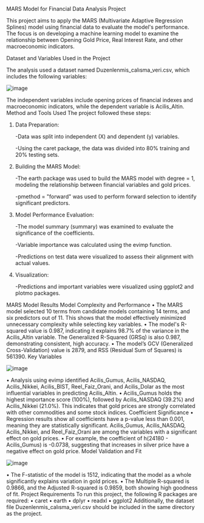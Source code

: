 MARS Model for Financial Data Analysis Project

This project aims to apply the MARS (Multivariate Adaptive Regression Splines) model using financial data to evaluate the model's performance. The focus is on developing a machine learning model to examine the relationship between Opening Gold Price, Real Interest Rate, and other macroeconomic indicators.

Dataset and Variables Used in the Project

The analysis used a dataset named Duzenlenmis_calısma_veri.csv, which includes the following variables:

![image](https://github.com/user-attachments/assets/ff7f1d91-2afd-4bab-8407-46d4e2e7c035)


The independent variables include opening prices of financial indexes and macroeconomic indicators, while the dependent variable is Acilis_Altin.
Method and Tools Used
The project followed these steps:
1. Data Preparation:

   -Data was split into independent (X) and dependent (y) variables.

   -Using the caret package, the data was divided into 80% training and 20% testing sets.

2. Building the MARS Model:

   -The earth package was used to build the MARS model with degree = 1, modeling the relationship between financial variables and gold prices.

   -pmethod = "forward" was used to perform forward selection to identify significant predictors.

3.	Model Performance Evaluation:

  	-The model summary (summary) was examined to evaluate the significance of the coefficients.

  	-Variable importance was calculated using the evimp function.

  	-Predictions on test data were visualized to assess their alignment with actual values.

5.	Visualization:

  	-Predictions and important variables were visualized using ggplot2 and plotmo packages.


MARS Model Results
Model Complexity and Performance
•	The MARS model selected 10 terms from candidate models containing 14 terms, and six predictors out of 11. This shows that the model effectively minimized unnecessary complexity while selecting key variables.
•	The model's R-squared value is 0.987, indicating it explains 98.7% of the variance in the Acilis_Altin variable. The Generalized R-Squared (GRSq) is also 0.987, demonstrating consistent, high accuracy.
•	The model’s GCV (Generalized Cross-Validation) value is 2879, and RSS (Residual Sum of Squares) is 561390.
Key Variables

![image](https://github.com/user-attachments/assets/63398188-2534-4eb4-8f31-e553231be564)


•	Analysis using evimp identified Acilis_Gumus, Acilis_NASDAQ, Acilis_Nikkei, Acilis_BIST, Reel_Faiz_Orani, and Acilis_Dolar as the most influential variables in predicting Acilis_Altin.
•	Acilis_Gumus holds the highest importance score (100%), followed by Acilis_NASDAQ (39.2%) and Acilis_Nikkei (21.0%). This indicates that gold prices are strongly correlated with other commodities and some stock indices.
Coefficient Significance
•	Regression results show all coefficients have a p-value less than 0.001, meaning they are statistically significant. Acilis_Gumus, Acilis_NASDAQ, Acilis_Nikkei, and Reel_Faiz_Orani are among the variables with a significant effect on gold prices.
•	For example, the coefficient of h(24180 - Acilis_Gumus) is -0.0738, suggesting that increases in silver price have a negative effect on gold price.
Model Validation and Fit

![image](https://github.com/user-attachments/assets/13b506bb-89e7-47c7-afd3-26a1c7cb85f0)


•	The F-statistic of the model is 1512, indicating that the model as a whole significantly explains variation in gold prices.
•	The Multiple R-squared is 0.9866, and the Adjusted R-squared is 0.9859, both showing high goodness of fit.
Project Requirements
To run this project, the following R packages are required:
•	caret
•	earth
•	dplyr
•	readxl
•	ggplot2
Additionally, the dataset file Duzenlenmis_calısma_veri.csv should be included in the same directory as the project.


